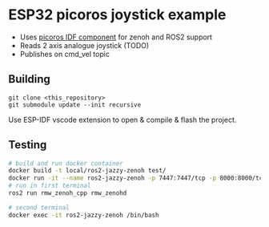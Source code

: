 # ESP32 picoros joystick example
- Uses [picoros IDF component](https://github.com/Pico-ROS/picoros-espidf-component) for zenoh and ROS2 support
- Reads 2 axis analogue joystick (TODO)
- Publishes on cmd_vel topic

## Building
```
git clone <this_repository>
git submodule update --init recursive 
```

Use ESP-IDF vscode extension to open & compile & flash the project.


## Testing
```sh
# build and run docker container
docker build -t local/ros2-jazzy-zenoh test/
docker run -it --name ros2-jazzy-zenoh -p 7447:7447/tcp -p 8000:8000/tcp local/ros2-jazzy-zenoh
# run in first terminal
ros2 run rmw_zenoh_cpp rmw_zenohd

# second terminal
docker exec -it ros2-jazzy-zenoh /bin/bash
```